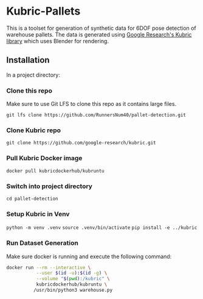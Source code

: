 # Kubric-Pallets

This is a toolset for generation of synthetic data for 6DOF pose detection of warehouse pallets.
The data is generated using [Google Research's Kubric library](https://github.com/google-research/kubric) which uses Blender for rendering.

## Installation

In a project directory:

### Clone this repo

Make sure to use Git LFS to clone this repo as it contains large files.

`git lfs clone https://github.com/RunnersNum40/pallet-detection.git`

### Clone Kubric repo

`git clone https://github.com/google-research/kubric.git`

### Pull Kubric Docker image

`docker pull kubricdockerhub/kubruntu`

### Switch into project directory

`cd pallet-detection`

### Setup Kubric in Venv

`python -m venv .venv`
`source .venv/bin/activate`
`pip install -e ../kubric`

### Run Dataset Generation

Make sure docker is running and execute the following command:

```bash
docker run --rm --interactive \
           --user $(id -u):$(id -g) \
           --volume "$(pwd):/kubric" \
           kubricdockerhub/kubruntu \
          /usr/bin/python3 warehouse.py
```
